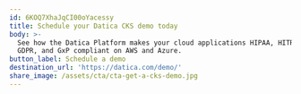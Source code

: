 ```yaml
---
id: 6KOQ7XhaJqCI00oYacessy
title: Schedule your Datica CKS demo today
body: >-
  See how the Datica Platform makes your cloud applications HIPAA, HITRUST,
  GDPR, and GxP compliant on AWS and Azure.
button_label: Schedule a demo
destination_url: 'https://datica.com/demo/'
share_image: /assets/cta/cta-get-a-cks-demo.jpg
---
```


  